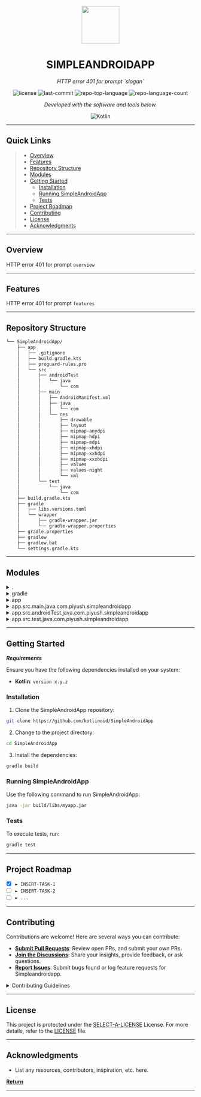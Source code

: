 <p align="center">
  <img src="https://cdn-icons-png.flaticon.com/512/6295/6295417.png" width="100" />
</p>
<p align="center">
    <h1 align="center">SIMPLEANDROIDAPP</h1>
</p>
<p align="center">
    <em>HTTP error 401 for prompt `slogan`</em>
</p>
<p align="center">
	<img src="https://img.shields.io/github/license/kotlinoid/SimpleAndroidApp?style=flat&color=0080ff" alt="license">
	<img src="https://img.shields.io/github/last-commit/kotlinoid/SimpleAndroidApp?style=flat&logo=git&logoColor=white&color=0080ff" alt="last-commit">
	<img src="https://img.shields.io/github/languages/top/kotlinoid/SimpleAndroidApp?style=flat&color=0080ff" alt="repo-top-language">
	<img src="https://img.shields.io/github/languages/count/kotlinoid/SimpleAndroidApp?style=flat&color=0080ff" alt="repo-language-count">
<p>
<p align="center">
		<em>Developed with the software and tools below.</em>
</p>
<p align="center">
	<img src="https://img.shields.io/badge/Kotlin-7F52FF.svg?style=flat&logo=Kotlin&logoColor=white" alt="Kotlin">
</p>
<hr>

##  Quick Links

> - [ Overview](#-overview)
> - [ Features](#-features)
> - [ Repository Structure](#-repository-structure)
> - [ Modules](#-modules)
> - [ Getting Started](#-getting-started)
>   - [ Installation](#-installation)
>   - [ Running SimpleAndroidApp](#-running-SimpleAndroidApp)
>   - [ Tests](#-tests)
> - [ Project Roadmap](#-project-roadmap)
> - [ Contributing](#-contributing)
> - [ License](#-license)
> - [ Acknowledgments](#-acknowledgments)

---

##  Overview

HTTP error 401 for prompt `overview`

---

##  Features

HTTP error 401 for prompt `features`

---

##  Repository Structure

```sh
└── SimpleAndroidApp/
    ├── app
    │   ├── .gitignore
    │   ├── build.gradle.kts
    │   ├── proguard-rules.pro
    │   └── src
    │       ├── androidTest
    │       │   └── java
    │       │       └── com
    │       ├── main
    │       │   ├── AndroidManifest.xml
    │       │   ├── java
    │       │   │   └── com
    │       │   └── res
    │       │       ├── drawable
    │       │       ├── layout
    │       │       ├── mipmap-anydpi
    │       │       ├── mipmap-hdpi
    │       │       ├── mipmap-mdpi
    │       │       ├── mipmap-xhdpi
    │       │       ├── mipmap-xxhdpi
    │       │       ├── mipmap-xxxhdpi
    │       │       ├── values
    │       │       ├── values-night
    │       │       └── xml
    │       └── test
    │           └── java
    │               └── com
    ├── build.gradle.kts
    ├── gradle
    │   ├── libs.versions.toml
    │   └── wrapper
    │       ├── gradle-wrapper.jar
    │       └── gradle-wrapper.properties
    ├── gradle.properties
    ├── gradlew
    ├── gradlew.bat
    └── settings.gradle.kts
```

---

##  Modules

<details closed><summary>.</summary>

| File                                                                                                 | Summary                                         |
| ---                                                                                                  | ---                                             |
| [settings.gradle.kts](https://github.com/kotlinoid/SimpleAndroidApp/blob/master/settings.gradle.kts) | HTTP error 401 for prompt `settings.gradle.kts` |
| [build.gradle.kts](https://github.com/kotlinoid/SimpleAndroidApp/blob/master/build.gradle.kts)       | HTTP error 401 for prompt `build.gradle.kts`    |
| [gradlew.bat](https://github.com/kotlinoid/SimpleAndroidApp/blob/master/gradlew.bat)                 | HTTP error 401 for prompt `gradlew.bat`         |

</details>

<details closed><summary>gradle</summary>

| File                                                                                                      | Summary                                               |
| ---                                                                                                       | ---                                                   |
| [libs.versions.toml](https://github.com/kotlinoid/SimpleAndroidApp/blob/master/gradle/libs.versions.toml) | HTTP error 401 for prompt `gradle/libs.versions.toml` |

</details>

<details closed><summary>app</summary>

| File                                                                                                   | Summary                                            |
| ---                                                                                                    | ---                                                |
| [proguard-rules.pro](https://github.com/kotlinoid/SimpleAndroidApp/blob/master/app/proguard-rules.pro) | HTTP error 401 for prompt `app/proguard-rules.pro` |
| [build.gradle.kts](https://github.com/kotlinoid/SimpleAndroidApp/blob/master/app/build.gradle.kts)     | HTTP error 401 for prompt `app/build.gradle.kts`   |

</details>

<details closed><summary>app.src.main.java.com.piyush.simpleandroidapp</summary>

| File                                                                                                                                       | Summary                                                                                   |
| ---                                                                                                                                        | ---                                                                                       |
| [MainActivity.kt](https://github.com/kotlinoid/SimpleAndroidApp/blob/master/app/src/main/java/com/piyush/simpleandroidapp/MainActivity.kt) | HTTP error 401 for prompt `app/src/main/java/com/piyush/simpleandroidapp/MainActivity.kt` |

</details>

<details closed><summary>app.src.androidTest.java.com.piyush.simpleandroidapp</summary>

| File                                                                                                                                                                    | Summary                                                                                                     |
| ---                                                                                                                                                                     | ---                                                                                                         |
| [ExampleInstrumentedTest.kt](https://github.com/kotlinoid/SimpleAndroidApp/blob/master/app/src/androidTest/java/com/piyush/simpleandroidapp/ExampleInstrumentedTest.kt) | HTTP error 401 for prompt `app/src/androidTest/java/com/piyush/simpleandroidapp/ExampleInstrumentedTest.kt` |

</details>

<details closed><summary>app.src.test.java.com.piyush.simpleandroidapp</summary>

| File                                                                                                                                             | Summary                                                                                      |
| ---                                                                                                                                              | ---                                                                                          |
| [ExampleUnitTest.kt](https://github.com/kotlinoid/SimpleAndroidApp/blob/master/app/src/test/java/com/piyush/simpleandroidapp/ExampleUnitTest.kt) | HTTP error 401 for prompt `app/src/test/java/com/piyush/simpleandroidapp/ExampleUnitTest.kt` |

</details>

---

##  Getting Started

***Requirements***

Ensure you have the following dependencies installed on your system:

* **Kotlin**: `version x.y.z`

###  Installation

1. Clone the SimpleAndroidApp repository:

```sh
git clone https://github.com/kotlinoid/SimpleAndroidApp
```

2. Change to the project directory:

```sh
cd SimpleAndroidApp
```

3. Install the dependencies:

```sh
gradle build
```

###  Running SimpleAndroidApp

Use the following command to run SimpleAndroidApp:

```sh
java -jar build/libs/myapp.jar
```

###  Tests

To execute tests, run:

```sh
gradle test
```

---

##  Project Roadmap

- [X] `► INSERT-TASK-1`
- [ ] `► INSERT-TASK-2`
- [ ] `► ...`

---

##  Contributing

Contributions are welcome! Here are several ways you can contribute:

- **[Submit Pull Requests](https://github.com/kotlinoid/SimpleAndroidApp/blob/main/CONTRIBUTING.md)**: Review open PRs, and submit your own PRs.
- **[Join the Discussions](https://github.com/kotlinoid/SimpleAndroidApp/discussions)**: Share your insights, provide feedback, or ask questions.
- **[Report Issues](https://github.com/kotlinoid/SimpleAndroidApp/issues)**: Submit bugs found or log feature requests for Simpleandroidapp.

<details closed>
    <summary>Contributing Guidelines</summary>

1. **Fork the Repository**: Start by forking the project repository to your GitHub account.
2. **Clone Locally**: Clone the forked repository to your local machine using a Git client.
   ```sh
   git clone https://github.com/kotlinoid/SimpleAndroidApp
   ```
3. **Create a New Branch**: Always work on a new branch, giving it a descriptive name.
   ```sh
   git checkout -b new-feature-x
   ```
4. **Make Your Changes**: Develop and test your changes locally.
5. **Commit Your Changes**: Commit with a clear message describing your updates.
   ```sh
   git commit -m 'Implemented new feature x.'
   ```
6. **Push to GitHub**: Push the changes to your forked repository.
   ```sh
   git push origin new-feature-x
   ```
7. **Submit a Pull Request**: Create a PR against the original project repository. Clearly describe the changes and their motivations.

Once your PR is reviewed and approved, it will be merged into the main branch.

</details>

---

##  License

This project is protected under the [SELECT-A-LICENSE](https://choosealicense.com/licenses) License. For more details, refer to the [LICENSE](https://choosealicense.com/licenses/) file.

---

##  Acknowledgments

- List any resources, contributors, inspiration, etc. here.

[**Return**](#-quick-links)

---
